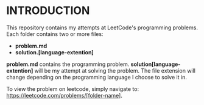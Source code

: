 # INTRODUCTION

This repository contains my attempts at LeetCode's programming 
problems. Each folder contains two or more files: 

- **problem.md**
- **solution.[language-extention]**

**problem.md** contains the programming problem.
**solution[language-extention]** will be my attempt at solving the problem. The file extension will change depending on the programming language I choose to solve it in.

To view the problem on leetcode, simply navigate to: https://leetcode.com/problems/[folder-name].